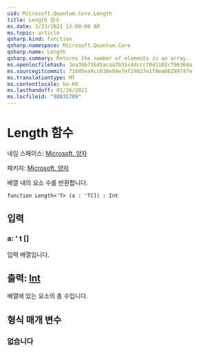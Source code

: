 ```yaml
---
uid: Microsoft.Quantum.Core.Length
title: Length 함수
ms.date: 1/23/2021 12:00:00 AM
ms.topic: article
qsharp.kind: function
qsharp.namespace: Microsoft.Quantum.Core
qsharp.name: Length
qsharp.summary: Returns the number of elements in an array.
ms.openlocfilehash: 3ea39b73645acaa7b31c4dccc7041102cf96364a
ms.sourcegitcommit: 71605ea9cc630e84e7ef29027e1f0ea06299747e
ms.translationtype: MT
ms.contentlocale: ko-KR
ms.lasthandoff: 01/26/2021
ms.locfileid: "98831709"
---
```

# <a name="length-function"></a>Length 함수

네임 스페이스: [Microsoft. 양자](xref:Microsoft.Quantum.Core)

패키지: [Microsoft. 양자](https://nuget.org/packages/Microsoft.Quantum.QSharp.Core)


배열 내의 요소 수를 반환합니다.

```qsharp
function Length<'T> (a : 'T[]) : Int
```


## <a name="input"></a>입력

### <a name="a--t"></a>a: ' t []

입력 배열입니다.



## <a name="output--int"></a>출력: [Int](xref:microsoft.quantum.lang-ref.int)

배열에 있는 요소의 총 수입니다.

## <a name="type-parameters"></a>형식 매개 변수

### <a name="t"></a>없습니다

